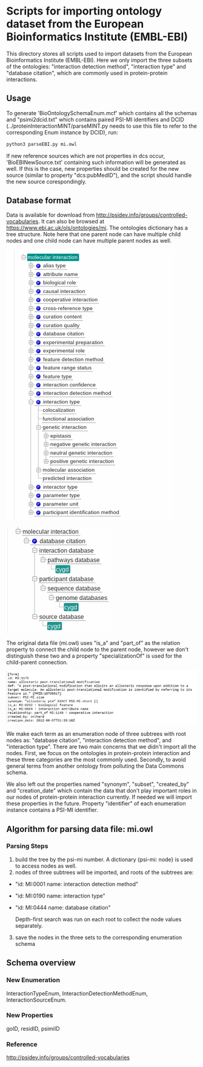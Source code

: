 # Scripts for importing ontology dataset from the European Bioinformatics Institute (EMBL-EBI)

This directory stores all scripts used to import datasets from the European Bioinformatics Institute (EMBL-EBI). 
Here we only import the three subsets of the ontologies: "interaction detection method", "interaction type" and "database citation", which are commonly used in protein-protein interactions. 

## Usage

To generate 'BioOntologySchemaEnum.mcf' which contains all the schemas and "psimi2dcid.txt" which contains paired PSI-MI identifiers and DCID (../proteinInteractionMINT/parseMINT.py needs to use this file to refer to the corresponding Enum instance by DCID), run:

```bash
python3 parseEBI.py mi.owl 
```

If new reference sources which are not properties in dcs occur, 'BioEBINewSource.txt' containing such information will be generated as well. If this is the case, new properties should be created for the new source (similar to property "dcs:pubMedID"), and the script should handle the new source corespondingly.

## Database format

Data is available for download from
http://psidev.info/groups/controlled-vocabularies. It can also be browsed at https://www.ebi.ac.uk/ols/ontologies/mi. 
The ontologies dictionary has a tree structure. Note here that one parent node can have multiple child nodes and one child node can have multiple parent nodes as well.

![Tree Structure](./graph/ontologyTree.png)

![Multiple Parent Node](./graph/multipleParent.png)

The original data file (mi.owl) uses "is_a" and "part_of" as the relation property to connect the child node to the parent node, however we don't distinguish these two and a property "specializationOf" is used for the child-parent connection.

![Original Data Sample](./graph/originalDataSample.png)

We make each term as an enumeration node of three subtrees with root nodes as: "database citation", "interaction detection method", and "interaction type". There are two main concerns that we didn't import all the nodes. First, we focus on the ontologies in protein-protein interaction and these three categories are the most commonly used. Secondly, to avoid general terms from another ontology from polluting the Data Commons schema. 

We also left out the properties named "synonym", "subset", "created_by" and "creation_date" which contain the data that don't play important roles in our nodes of protein-protein interaction currently. If needed we will import these properties in the future. Property "identifier" of each enumeration instance contains a PSI-MI identifier. 


## Algorithm for parsing data file: mi.owl

### Parsing Steps

1. build the tree by the psi-mi number. A dictionary {psi-mi: node} is used to access nodes as well. 
2. nodes of three subtrees will be imported, and roots of the subtrees are:
- "id: MI:0001 name: interaction detection method" 
- "id: MI:0190 name: interaction type"  
- "id: MI:0444 name: database citation" 

  Depth-first search was run on each root to collect the node values separately.

3. save the nodes in the three sets to the corresponding enumeration schema

## Schema overview


### New Enumeration

InteractionTypeEnum, InteractionDetectionMethodEnum, InteractionSourceEnum.

### New Properties

goID, residID, psimiID

### Reference

http://psidev.info/groups/controlled-vocabularies
